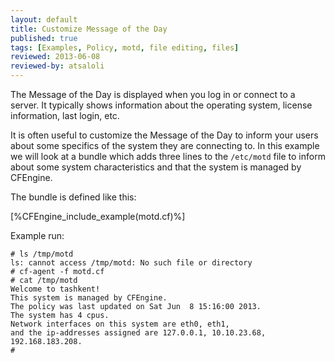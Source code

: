 ```yaml
---
layout: default
title: Customize Message of the Day
published: true
tags: [Examples, Policy, motd, file editing, files]
reviewed: 2013-06-08
reviewed-by: atsaloli
---
```


The Message of the Day is displayed when you log in or connect to a server. It typically shows information about the operating system, license information, last login, etc.

It is often useful to customize the Message of the Day to inform your users about some specifics of the system they are connecting to. In this example we will look at a bundle which adds three lines to the `/etc/motd` file to inform about some system characteristics and that the system is managed by CFEngine.

The bundle is defined like this:

[%CFEngine_include_example(motd.cf)%]

Example run:

```
# ls /tmp/motd
ls: cannot access /tmp/motd: No such file or directory
# cf-agent -f motd.cf
# cat /tmp/motd
Welcome to tashkent!
This system is managed by CFEngine.
The policy was last updated on Sat Jun  8 15:16:00 2013.
The system has 4 cpus.
Network interfaces on this system are eth0, eth1,
and the ip-addresses assigned are 127.0.0.1, 10.10.23.68, 192.168.183.208.
# 
```
